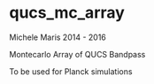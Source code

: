 # qucs_mc_array

Michele Maris 2014 - 2016

Montecarlo Array of QUCS Bandpass

To be used for Planck simulations


